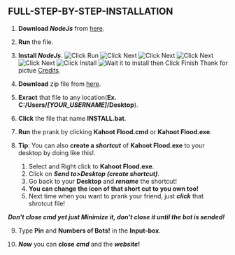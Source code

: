 

## **FULL-STEP-BY-STEP-INSTALLATION**

1. **Download *NodeJs*** from [here](https://nodejs.org/dist/v16.10.0/node-v16.10.0-x64.msi).

2. **Run** the file.

3. **Install *NodeJs***.
![Click Run](https://cdn.guru99.com/images/NodeJS/010716_0458_DownloadIns2.png)
![Click Next](https://cdn.guru99.com/images/NodeJS/010716_0458_DownloadIns3.png)
![Click Next](https://cdn.guru99.com/images/NodeJS/010716_0458_DownloadIns4.png)
![Click Next](https://cdn.guru99.com/images/NodeJS/010716_0458_DownloadIns5.png)
![Click Next](https://cdn.guru99.com/images/NodeJS/010716_0458_DownloadIns6.png)
![Click Install](https://cdn.guru99.com/images/NodeJS/010716_0458_DownloadIns7.png)
![Wait it to install then Click Finish](https://cdn.guru99.com/images/NodeJS/010716_0458_DownloadIns8.png)
Thank for pictue [Credits](https://www.guru99.com/download-install-node-js.html).

5. **Download** zip file from [here](https://github.com/Pekgame/kahoot-flooder/archive/refs/heads/main.zip).

6. **Exract** that file to any location(**Ex. C:/Users/*[YOUR_USERNAME]*/Desktop**).

7. **Click** the file that name **INSTALL.bat**.

8. **Run** the prank by clicking **Kahoot Flood.cmd** or **Kahoot Flood.exe**.

9. **Tip**: You can also **create a *shortcut*** of **Kahoot Flood.exe** to your desktop by doing like this!.
   1. Select and Right click to **Kahoot Flood.exe**.
   2. Click on ***Send to>Desktop (create shortcut)***.
   3. Go back to your **Desktop** and ***rename*** the shortcut!
   4. **You can change the icon of that short cut to you own too!**
   5. Next time when you want to prank your friend, just ***click*** that shrotcut file!

***Don't close cmd yet just Minimize it, don't close it until the bot is sended!***

9. Type **Pin** and **Numbers of Bots!** in the **Input-box**.

10. ***Now*** you can **close** ***cmd*** and the ***website*!**
